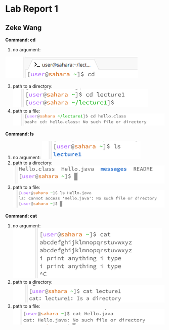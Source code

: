 # Lab Report  1 
## Zeke Wang


**Command: cd**
1. no argument:

![Image](cd1.png)

3. path to a directory: 
![Image](cd2.png)
4. path to a file:  
![Image](cd3.png)

**Command: ls**
1. no argument:
![Image](ls1.png)
2. path to a directory: 
![Image](ls2.png)
3. path to a file:  
![Image](ls3.png)

**Command: cat**
1. no argument:
![Image](cat1.png)
2. path to a directory: 
![Image](cat2.png)
3. path to a file:  
![Image](cat3.png)
